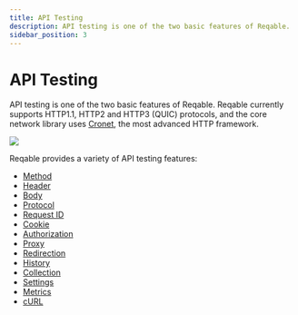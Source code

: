 ```yaml
---
title: API Testing
description: API testing is one of the two basic features of Reqable.
sidebar_position: 3
---
```


# API Testing

API testing is one of the two basic features of Reqable. Reqable currently supports HTTP1.1, HTTP2 and HTTP3 (QUIC) protocols, and the core network library uses [Cronet](https://chromium.googlesource.com/chromium/src/+/master/components/cronet/), the most advanced HTTP framework.

![](arts/rest.png)

Reqable provides a variety of API testing features:
- [Method](method)
- [Header](header)
- [Body](body)
- [Protocol](protocol)
- [Request ID](request_id)
- [Cookie](cookie)
- [Authorization](authorization)
- [Proxy](proxy)
- [Redirection](redirect)
- [History](history)
- [Collection](collection)
- [Settings](settings)
- [Metrics](metrics)
- [cURL](curl)